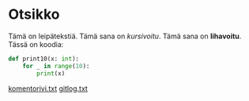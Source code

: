 <h1>Otsikko</h1>

Tämä on leipätekstiä.
Tämä sana on *kursivoitu*.
Tämä sana on **lihavoitu**.
Tässä on koodia:
```python
def print10(x: int):
    for _ in range(10):
        print(x)
```
[komentorivi.txt](https://github.com/theJSZ/ot-harjoitustyo/blob/master/laskarit/viikko1/komentorivi.txt)
[gitlog.txt](https://github.com/theJSZ/ot-harjoitustyo/blob/master/laskarit/viikko1/gitlog.txt)
